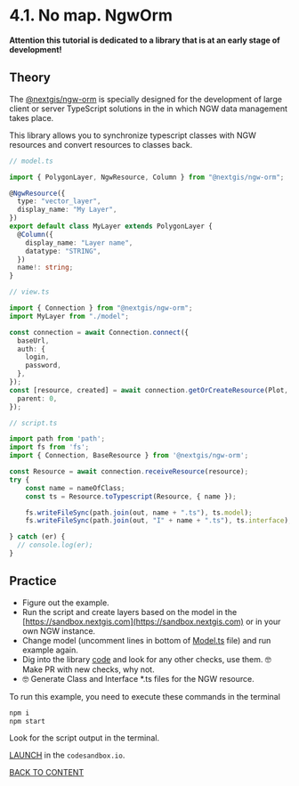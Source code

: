 # 4.1. No map. NgwOrm

**Attention this tutorial is dedicated to a library that is at an early stage of development!**

## Theory

The [@nextgis/ngw-orm](https://github.com/nextgis/nextgis_frontend/tree/master/packages/ngw-orm) is specially designed for the development of large client or server TypeScript solutions in the in which NGW data management takes place.

This library allows you to synchronize typescript classes with NGW resources and convert resources to classes back.

```typescript
// model.ts

import { PolygonLayer, NgwResource, Column } from "@nextgis/ngw-orm";

@NgwResource({
  type: "vector_layer",
  display_name: "My Layer",
})
export default class MyLayer extends PolygonLayer {
  @Column({
    display_name: "Layer name",
    datatype: "STRING",
  })
  name!: string;
}

// view.ts

import { Connection } from "@nextgis/ngw-orm";
import MyLayer from "./model";

const connection = await Connection.connect({
  baseUrl,
  auth: {
    login,
    password,
  },
});
const [resource, created] = await connection.getOrCreateResource(Plot, {
  parent: 0,
});

// script.ts

import path from 'path';
import fs from 'fs';
import { Connection, BaseResource } from '@nextgis/ngw-orm';

const Resource = await connection.receiveResource(resource);
try {
    const name = nameOfClass;
    const ts = Resource.toTypescript(Resource, { name });

    fs.writeFileSync(path.join(out, name + ".ts"), ts.model);
    fs.writeFileSync(path.join(out, "I" + name + ".ts"), ts.interface);

} catch (er) {
  // console.log(er);
}
```

## Practice

- Figure out the example.
- Run the script and create layers based on the model in the [https://sandbox.nextgis.com](https://sandbox.nextgis.com) or in your own NGW instance.
- Change model (uncomment lines in bottom of [Model.ts](./src/Model.ts) file) and run example again.
- Dig into the library [code](https://github.com/nextgis/nextgis_frontend/blob/master/packages/ngw-orm/src/repository/VectorLayer.ts#L146) and look for any other checks, use them. 🤓 Make PR with new checks, why not.
- 🤓 Generate Class and Interface *.ts files for the NGW resource.

To run this example, you need to execute these commands in the terminal

```bash
npm i
npm start
```

Look for the script output in the terminal.

[LAUNCH](https://githubbox.com/nextgis/ngf-tutorial/tree/master/tutorials/6_3_no_map_ngw_orm) in the `codesandbox.io`.

[BACK TO CONTENT](../../README.md)

